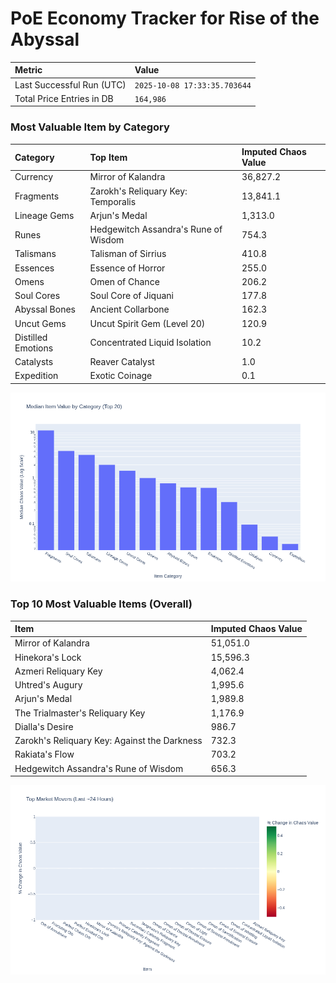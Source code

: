 # PoE Economy Tracker for Rise of the Abyssal

<!-- START_MAINTENANCE -->
| Metric | Value |
|:---|:---|
| Last Successful Run (UTC) | `2025-10-08 17:33:35.703644` |
| Total Price Entries in DB | `164,986` |

<!-- END_MAINTENANCE -->

<!-- START_DATAFRAME_DEBUG -->
<!-- END_DATAFRAME_DEBUG -->

<!-- START_CATEGORY_ANALYSIS -->
### Most Valuable Item by Category
| Category | Top Item | Imputed Chaos Value |
| :--- | :--- | :--- |
| Currency | Mirror of Kalandra | 36,827.2 |
| Fragments | Zarokh's Reliquary Key: Temporalis | 13,841.1 |
| Lineage Gems | Arjun's Medal | 1,313.0 |
| Runes | Hedgewitch Assandra's Rune of Wisdom | 754.3 |
| Talismans | Talisman of Sirrius | 410.8 |
| Essences | Essence of Horror | 255.0 |
| Omens | Omen of Chance | 206.2 |
| Soul Cores | Soul Core of Jiquani | 177.8 |
| Abyssal Bones | Ancient Collarbone | 162.3 |
| Uncut Gems | Uncut Spirit Gem (Level 20) | 120.9 |
| Distilled Emotions | Concentrated Liquid Isolation | 10.2 |
| Catalysts | Reaver Catalyst | 1.0 |
| Expedition | Exotic Coinage | 0.1 |


![Category Analysis Chart](charts/category_analysis.png)
<!-- END_ANALYSIS -->

<!-- START_ANALYSIS -->
### Top 10 Most Valuable Items (Overall)
| Item | Imputed Chaos Value |
| :--- | :--- |
| Mirror of Kalandra | 51,051.0 |
| Hinekora's Lock | 15,596.3 |
| Azmeri Reliquary Key | 4,062.4 |
| Uhtred's Augury | 1,995.6 |
| Arjun's Medal | 1,989.8 |
| The Trialmaster's Reliquary Key | 1,176.9 |
| Dialla's Desire | 986.7 |
| Zarokh's Reliquary Key: Against the Darkness | 732.3 |
| Rakiata's Flow | 703.2 |
| Hedgewitch Assandra's Rune of Wisdom | 656.3 |


![Market Movers Chart](charts/market_movers.png)
<!-- END_ANALYSIS -->
